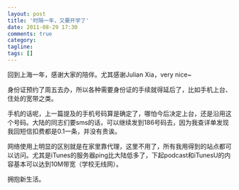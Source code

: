 ```yaml
---
layout: post
title: '时隔一年，又要开学了'
date: 2011-08-29 17:30
comments: true
category:
tagline:
tags: []
---
```


回到上海一年，感谢大家的陪伴。尤其感谢Julian Xia，very nice~

身份证预约了周五去办，所以各种需要身份证的手续就得延后了，比如手机上台、住处的宽带之类。

手机的话呢，上一篇提及的手机号码算是确定了，哪怕今后决定上台，还是沿用这个号码。大陆的同志们要sms的话，可以继续发到186号码去，因为我查详单发现我回短信扣费都是0.1一条，并没有贵诶。

网络使用上明显的区别就是在家里靠代理，这里不用了，所有我用得到的站点都可以访问。尤其是iTunes的服务器ping比大陆低多了，下起podcast和iTunesU的内容基本可以达到10M带宽（学校无线网）。

拥抱新生活。
